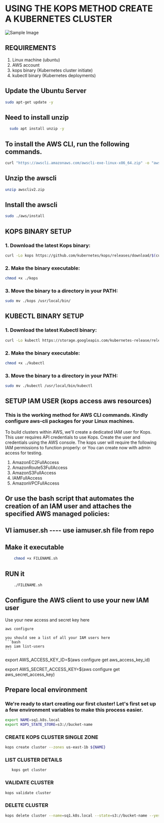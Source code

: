 # USING THE KOPS METHOD CREATE A KUBERNETES CLUSTER 

![Sample Image](https://drive.google.com/uc?export=view&id=174hu4SZa1pCvQFPm3O0l3TRctWta-oWX)

 

## REQUIREMENTS
1. Linux machine (ubuntu)
2. AWS account
3. kops binary (Kubernetes cluster initiate)
4. kubectl binary (Kubernetes deployments)

## Update the Ubuntu Server 
  ```bash
  sudo apt-get update -y
```
## Need to install unzip 
```bash
  sudo apt install unzip -y
```
## To install the AWS CLI, run the following commands.
```bash
curl "https://awscli.amazonaws.com/awscli-exe-linux-x86_64.zip" -o "awscliv2.zip"
```
## Unzip the awscli 
```bash
unzip awscliv2.zip
```
## Install the awscli
```bash
sudo ./aws/install
```

## KOPS BINARY SETUP
### 1. Download the latest Kops binary:
   ```bash
   curl -Lo kops https://github.com/kubernetes/kops/releases/download/$(curl -s https://api.github.com/repos/kubernetes/kops/releases/latest | grep tag_name | cut -d '"' -f 4)/kops-linux-amd64
   ```
### 2. Make the binary executable:
   ```bash
   chmod +x ./kops
```
### 3. Move the binary to a directory in your PATH:
   ```bash
   sudo mv ./kops /usr/local/bin/
```
## KUBECTL BINARY SETUP
### 1. Download the latest Kubectl binary:
   ```bash
   curl -Lo kubectl https://storage.googleapis.com/kubernetes-release/release/$(curl -s https://storage.googleapis.com/kubernetes-release/release/stable.txt)/bin/linux/amd64/kubectl
```
### 2. Make the binary executable:
   ```bash
   chmod +x ./kubectl
```
### 3. Move the binary to a directory in your PATH:
   ```bash
   sudo mv ./kubectl /usr/local/bin/kubectl
```
## SETUP IAM USER (kops access aws resources)
### This is the working method for AWS CLI commands. Kindly configure aws-cli packages for your Linux machines.

To build clusters within AWS, we'll create a dedicated IAM user for Kops. This user requires API credentials to use Kops. Create the user and credentials using the AWS console.
The kops user will require the following IAM permissions to function properly: or You can create now with admin access for testing.
  
   1. AmazonEC2FullAccess
   2. AmazonRoute53FullAccess
   3. AmazonS3FullAccess
   4. IAMFullAccess
   5. AmazonVPCFullAccess
   
## Or use the bash script that automates the creation of an IAM user and attaches the specified AWS managed policies:

## VI iamuser.sh ---- use iamuser.sh file from repo

## Make it executable
```bash
    chmod +x FILENAME.sh
```
## RUN it
```bash
    ./FILENAME.sh
```
## Configure the AWS client to use your new IAM user
Use your new access and secret key here
```bash
aws configure
```

    you should see a list of all your IAM users here
    ```bash    
    aws iam list-users
    ```


   export AWS_ACCESS_KEY_ID=$(aws configure get aws_access_key_id)
   
   export AWS_SECRET_ACCESS_KEY=$(aws configure get aws_secret_access_key)


## Prepare local environment

### We're ready to start creating our first cluster! Let's first set up a few environment variables to make this process easier.
 ```bash
 export NAME=sq1.k8s.local
 export KOPS_STATE_STORE=s3://bucket-name
```
### CREATE KOPS CLUSTER SINGLE ZONE 
 ```bash
 kops create cluster --zones us-east-1b ${NAME}
 ```
### LIST CLUSTER DETAILS
```bash
   kops get cluster
```
### VALIDATE CLUSTER
  ```bash
  kops validate cluster
```
 ### DELETE CLUSTER 
 ```bash
 kops delete cluster --name=sq1.k8s.local --state=s3://bucket-name --yes
```
